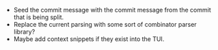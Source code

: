 - Seed the commit message with the commit message from the commit that is being split.
- Replace the current parsing with some sort of combinator parser library?
- Maybe add context snippets if they exist into the TUI.
